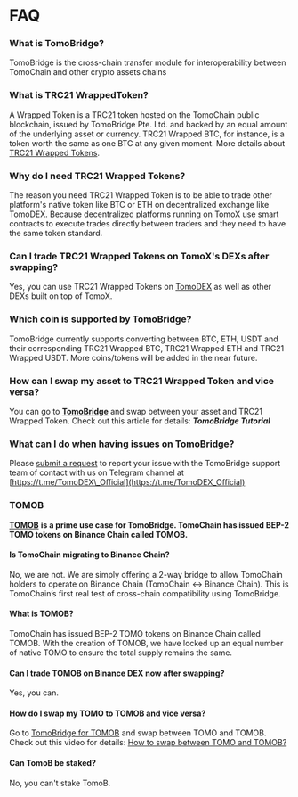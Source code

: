 # FAQ

### What is TomoBridge?

TomoBridge is the cross-chain transfer module for interoperability between TomoChain and other crypto assets chains

### What is TRC21  WrappedToken?

A Wrapped Token is a TRC21 token hosted on the TomoChain public blockchain, issued by TomoBridge Pte. Ltd.  and  backed by an equal amount of the underlying asset or currency. TRC21 Wrapped BTC, for instance, is a token worth the same as one BTC at any given moment. More details about [TRC21 Wrapped Tokens](trc21-wrapped-token-information.md).

### Why do I need TRC21 Wrapped Tokens?

The reason you need TRC21 Wrapped Token is to be able to trade other platform's native token like BTC or ETH on decentralized exchange like TomoDEX. Because decentralized platforms running on TomoX use smart contracts to execute trades directly between traders and they need to have the same token standard.

### Can I trade TRC21 Wrapped Tokens on TomoX's DEXs after swapping?

Yes, you can use TRC21 Wrapped Tokens on [TomoDEX](https://dex.testnet.tomochain.com) as well as other DEXs built on top of TomoX.

### Which coin is supported by TomoBridge?

TomoBridge currently supports converting between BTC, ETH, USDT and their corresponding TRC21 Wrapped BTC, TRC21 Wrapped ETH and TRC21 Wrapped USDT. More coins/tokens will be added in the near future.

### How can I swap my asset to TRC21 Wrapped Token and vice versa?

You can go to [**TomoBridge**](http://bridge.tomochain.com) and swap between your asset and TRC21 Wrapped Token. Check out this article for details: _**TomoBridge Tutorial**_

### **What can I do when having issues on** TomoBridge?

Please [submit a request](https://forms.gle/LgEGzd35Vg8SEpGQ6) to report your issue with the TomoBridge support team of contact with us on Telegram channel at [https://t.me/TomoDEX\_Official](https://t.me/TomoDEX_Official)



### TOMOB

[**TOMOB**](https://medium.com/tomochain/tomob-is-officially-listed-on-binance-dex-4dd83117e515) **is a prime use case for TomoBridge. TomoChain has issued BEP-2 TOMO tokens on Binance Chain called TOMOB.**

#### Is TomoChain migrating to Binance Chain?

No, we are not. We are simply offering a 2-way bridge to allow TomoChain holders to operate on Binance Chain \(TomoChain &lt;-&gt; Binance Chain\). This is TomoChain’s first real test of cross-chain compatibility using TomoBridge.

#### What is TOMOB?

TomoChain has issued BEP-2 TOMO tokens on Binance Chain called TOMOB. With the creation of TOMOB, we have locked up an equal number of native TOMO to ensure the total supply remains the same.

#### Can I trade TOMOB on Binance DEX now after swapping? <a id="can-i-trade-tomob-on-binance-dex-now-after-swapping"></a>

Yes, you can.

#### How do I swap my TOMO to TOMOB and vice versa? <a id="how-do-i-swap-my-tomo-to-tomob-and-vice-versa"></a>

Go to [TomoBridge for TOMOB](htttps://tomob.tomochain.com) and swap between TOMO and TOMOB. Check out this video for details: [How to swap between TOMO and TOMOB?](https://www.youtube.com/watch?v=TglV_VyAYI4&feature=youtu.be)

#### Can TomoB be staked? <a id="can-tomob-be-staked"></a>

No, you can't stake TomoB.

